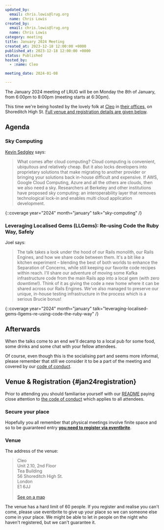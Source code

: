 ```yaml
---
updated_by:
  email: chris.lowis@lrug.org
  name: Chris Lowis
created_by:
  email: chris.lowis@lrug.org
  name: Chris Lowis
category: meeting
title: January 2024 Meeting
created_at: 2023-12-18 12:00:00 +0000
published_at: 2023-12-18 12:00:00 +0000
status: Published
hosted_by:
  - :name: Cleo

meeting_date: 2024-01-08

---
```


The January 2024 meeting of LRUG will be on Monday the 8th of
January, from 6:00pm to 8:00pm (meeting starts at 6:30pm).

This time we're being hosted by the
lovely folk at [Cleo](https://meetcleo.com) in [their
offices][cleo-venue], on Shoreditch High St. [Full venue and registration
details are given below](#jan24registration).

## Agenda

### Sky Computing

[Kevin Sedgley](https://unboxed.co/) says:

> What comes after cloud computing? Cloud computing is convenient, ubiquitous and relatively cheap. But it also locks developers into proprietary solutions that make migrating to another provider or bringing your solutions back in-house difficult and expensive. If AWS, Google Cloud Computing, Azure and all the others are clouds, then we also need a sky. Researchers at Berkeley and other institutions have proposed sky computing: an interoperability layer that removes technological lock-in and enables multi cloud application development.

{::coverage year="2024" month="january" talk="sky-computing" /}

### Leveraging Localised Gems (LLGems): Re-using Code the Ruby Way, Safely

Joel says:

> The talk takes a look under the hood of our Rails monolith, our Rails
> Engines, and how we share code between them. It's a bit like a kitchen
> experiment – blending the best of both worlds to enhance the Separation of
> Concerns, while still keeping our favorite code recipes within reach. I'll
> share our adventure of moving some Kafka infrastructure code from the main
> Rails app into a local gem (with zero downtime!). Think of it as giving the
> code a new home where it can be shared across our Rails Engines. We've also
> managed to preserve our unique, in-house testing infrastructure in the
> process which is a serious Brucie bonus!

{::coverage year="2024" month="january" talk="leveraging-localised-gems-llgems-re-using-code-the-ruby-way" /}

## Afterwards

When the talks come to an end we'll decamp to a local pub for some food, some
drinks and some chat with your fellow attendees.

Of course, even though this is the socialising part and seems more
informal, please remember that still we consider it to be a part of the
meeting and covered by our [code of conduct](http://readme.lrug.org/#code-of-conduct).

## Venue & Registration {#jan24registration}

Prior to attending you should familiarise yourself with our
[README](http://readme.lrug.org/) paying close attention to [the code of
conduct](http://readme.lrug.org/#code-of-conduct) which applies to all
attendees.

### Secure your place

Hopefully you all remember that physical meetings involve finite space and so to be guaranteed entry **[you need to register via eventbrite][january2024-eventbrite]**.

### Venue

The address of the venue:

> Cleo<br/>Unit 2.10, 2nd Floor<br/>Tea Building<br/>56 Shoreditch High St.<br/>London<br/>E1 6JJ<br/><br/>[See on a map][cleo-venue]

The venue has a hard limit of 60 people.  If you register and realise you
can't come, please use eventbrite to give up your place so we can someone
else come in your place.  We might be able to let in people on the night
who haven't registered, but we can't guarantee it.

[cleo-venue]: https://goo.gl/maps/eUvK3PDLFpKhzf98A
[january2024-eventbrite]: https://www.eventbrite.co.uk/e/london-ruby-user-group-january-2024-meeting-tickets-699977751297
